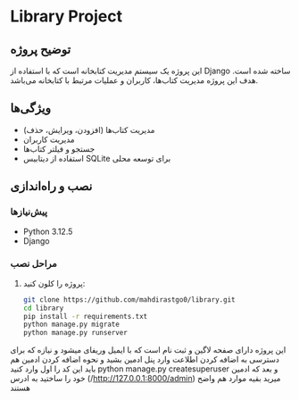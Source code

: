 # Library Project

## توضیح پروژه
این پروژه یک سیستم مدیریت کتابخانه است که با استفاده از Django ساخته شده است. هدف این پروژه مدیریت کتاب‌ها، کاربران و عملیات مرتبط با کتابخانه می‌باشد.

## ویژگی‌ها
- مدیریت کتاب‌ها (افزودن، ویرایش، حذف)
- مدیریت کاربران
- جستجو و فیلتر کتاب‌ها
- استفاده از دیتابیس SQLite برای توسعه محلی

## نصب و راه‌اندازی

### پیش‌نیازها
- Python 3.12.5
- Django

### مراحل نصب

1. پروژه را کلون کنید:
   ```bash
   git clone https://github.com/mahdirastgo0/library.git
   cd library
   pip install -r requirements.txt
   python manage.py migrate
   python manage.py runserver

  این پروژه دارای صفحه لاگین و ثبت نام است که با ایمیل وریفای میشود
  و نیازه که برای دسترسی به اضافه کردن اطلاعت وارد پنل ادمین بشید و نحوه اضافه کردن ادمین هم باید این کد را اول وارد کنید
  python manage.py createsuperuser
  و بعد که ادمین خود را ساختید به ادرس (/http://127.0.0.1:8000/admin) میرید
  بقیه موارد هم واضح هستند

